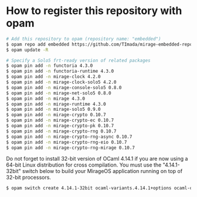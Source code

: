 # How to register this repository with opam

```bash
# Add this repository to opam (repository name: "embedded")
$ opam repo add embedded https://github.com/TImada/mirage-embedded-repo
$ opam update -R

# Specify a Solo5 frt-ready version of related packages
$ opam pin add -n functoria 4.3.0
$ opam pin add -n functoria-runtime 4.3.0
$ opam pin add -n mirage-clock 4.2.0
$ opam pin add -n mirage-clock-solo5 4.2.0
$ opam pin add -n mirage-console-solo5 0.8.0
$ opam pin add -n mirage-net-solo5 0.8.0
$ opam pin add -n mirage 4.3.0
$ opam pin add -n mirage-runtime 4.3.0
$ opam pin add -n mirage-solo5 0.9.0
$ opam pin add -n mirage-crypto 0.10.7
$ opam pin add -n mirage-crypto-ec 0.10.7
$ opam pin add -n mirage-crypto-pk 0.10.7
$ opam pin add -n mirage-crypto-rng 0.10.7
$ opam pin add -n mirage-crypto-rng-async 0.10.7
$ opam pin add -n mirage-crypto-rng-eio 0.10.7
$ opam pin add -n mirage-crypto-rng-mirage 0.10.7
```

Do not forget to install 32-bit version of OCaml 4.14.1 if you are now using a 64-bit Linux distribution for cross compilation. You must use the "4.14.1-32bit" switch below to build your MirageOS application running on top of 32-bit processors.

```bash
$ opam switch create 4.14.1-32bit ocaml-variants.4.14.1+options ocaml-option-32bit
```
